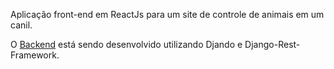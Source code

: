 Aplicação front-end em ReactJs para um site de controle de animais em um canil. 

O [Backend](https://github.com/gomeslucasm/Backend_canil) está sendo desenvolvido utilizando Djando e Django-Rest-Framework.
